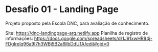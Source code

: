 # Desafio 01 - Landing Page 

Projeto proposto pela Escola DNC, para avaliação de conhecimento.

Site: https://dnc-landingpage-arq.netlify.app
Planilha de registro de informações: https://docs.google.com/spreadsheets/d/1J91xwHR84j-FDgIreIq96a9I7h3WBj5B2a6llbDdU1A/edit#gid=0 